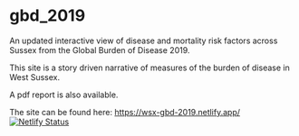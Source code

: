 # gbd_2019

An updated interactive view of disease and mortality risk factors across Sussex from the Global Burden of Disease 2019.

This site is a story driven narrative of measures of the burden of disease in West Sussex.

A pdf report is also available.

The site can be found here: https://wsx-gbd-2019.netlify.app/ [![Netlify Status](https://api.netlify.com/api/v1/badges/234f07e7-74b1-48a2-b023-660f0d4030ad/deploy-status)](https://app.netlify.com/sites/wsx-gbd-2019/deploys)
